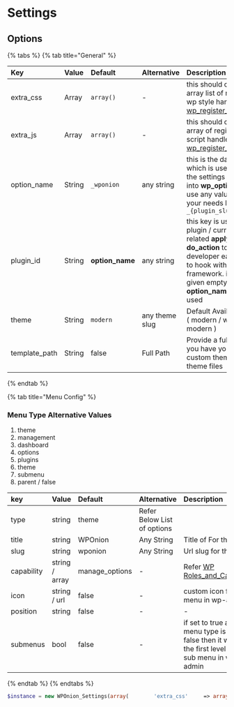 # Settings

## Options <a id="options"></a>

{% tabs %}
{% tab title="General" %}


| **Key** | **Value** | **Default** | **Alternative** | **Description** |
| :--- | :--- | :--- | :--- | :--- |
| extra\_css | Array | `array()` | - | this should contain a array list of registered wp style handle refer [wp\_register\_script](https://developer.wordpress.org/reference/functions/wp_register_script/)​ |
| extra\_js | Array | `array()` | - | this should contain a array of registered wp script handles [wp\_register\_style](https://developer.wordpress.org/reference/functions/wp_register_style/)​ |
| option\_name | String | `_wponion` | any string | this is the database key which is used to store all the settings related data into **wp\_options** table. use any value based on your needs like `_{plugin_slug}_settings` |
| plugin\_id | String | **option\_name** | any string | this key is used to run plugin / current instance related **apply\_filters** / **do\_action** to provide developer easy access to hook with our framework. if this value given empty / false then **option\_name** will be used |
| theme | String | `modern` | any theme slug | Default Available themes \( modern / wp / wp-modern \) |
| template\_path | String | false | Full Path | Provide a full Path where you have your own custom theme / override theme files |
{% endtab %}

{% tab title="Menu Config" %}
### Menu Type Alternative Values

1. theme
2. management
3. dashboard
4. options
5. plugins
6. theme
7. submenu
8. parent / false

| **key** | **Value** | **Default** | **Alternative** | **Description** |
| :--- | :--- | :--- | :--- | :--- |
| type | string | theme | Refer Below List of options | ​ |
| title | string | WPOnion | Any String | Title of For the menu |
| slug | string | wponion | Any String | Url slug for the menu |
| capability | string / array | manage\_options | - | Refer [WP Roles\_and\_Capabilities](https://codex.wordpress.org/Roles_and_Capabilities)​ |
| icon | string / url | false | - | custom icon for the menu in wp-admin |
| position | string | false | - | - |
| submenus | bool | false | - | if set to true and the menu type is parent / false then it will add all the first level pages as sub menu in wp-admin |
{% endtab %}
{% endtabs %}

```php
$instance = new WPOnion_Settings(array(        'extra_css'     => array( 'plugin-css-1' ),	'extra_js'      => array( 'plugin-js-1' ),	'option_name'   => '_wpboilerplate_settings',	'template_path' => false,	'menu'          => array(		'type'       => 'parent',		'title'      => 'WP Onion',		'capability' => 'manage_options',		'icon'       => false, # Or Provide A Actual URL of the icon		'position'   => false, #set to false to auto set via wp		'slug'       => 'wponion',		'submenus'   => true,	),	'theme'         => 'wp',	'plugin_id'     => 'boilerplate',));
```



